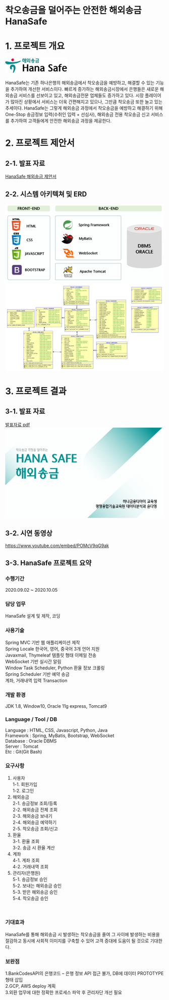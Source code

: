 
# 착오송금을 덜어주는 안전한 해외송금 HanaSafe



# 1. 프로젝트 개요

<img src="hanasafe.png"/><br><br>
HanaSafe는 기존 하나은행의 해외송금에서 착오송금을 예방하고, 해결할 수 있는 기능을 추가하여 개선한 서비스이다. 빠르게 증가하는 해외송금시장에서 은행들은 새로운 해외송금 서비스를 선보이고 있고, 해외송금전문 업체들도 증가하고 있다. 시장 플레이어가 많아진 상황에서 서비스는 더욱 간편해지고 있으나, 그만큼 착오송금 또한 늘고 있는 추세이다. HanaSafe는 그렇게 해외송금 과정에서 착오송금을 예방하고 해결하기 위해 One-Stop 송금정보 입력(수취인 입력 + 선심사), 해외송금 전용 착오송금 신고 서비스를 추가하여 고객들에게 안전한 해외송금 과정을 제공한다. 

# 2. 프로젝트 제안서

## 2-1. 발표 자료	
[HanaSafe 해외송금 제안서](/윤다영_HANASAFE해외송금_제안서.pdf)<br>
## 2-2. 시스템 아키텍쳐 및 ERD
<img src="architecture.png" /><br>
<img src="ERD.png"/><br>


# 3. 프로젝트 결과


## 3-1. 발표 자료 
   [발표자료 pdf](/윤다영_HANASAFE해외송금_발표.pdf)<br>
   <img src="ppt.png"/><br>

## 3-2. 시연 동영상 
https://www.youtube.com/embed/POMcV9qG9ak

   
## 3-3. HanaSafe 프로젝트 요약

### 수행기간

2020.09.02 ~ 2020.10.05
<br>

### 담당 업무

HanaSafe 설계 및 제작, 코딩
<br>

### 사용기술

Spring MVC 기반 웹 애플리케이션 제작<br>
Spring Locale 한국어, 영어, 중국어 3개 언어 지원<br>
Javaxmail, Thymeleaf 템플릿 형태 이메일 전송<br>
WebSocket 기반 실시간 알림<br>
Window Task Scheduler, Python 환율 정보 크롤링<br>
Spring Scheduler 기반 예약 송금<br>
계좌, 거래내역 입력 Transaction
<br>

### 개발 환경

JDK 1.8, Window10, Oracle 11g express, Tomcat9
<br>

### Language / Tool / DB

Language : HTML, CSS, Javascript, Python, Java<br>
Framework : Spring, MyBatis, Bootstrap, WebSocket<br>
Database : Oracle DBMS<br>
Server : Tomcat<br>
Etc : Git(Git Bash)
<br>

### 요구사항
1.	사용자<br>
     1-1. 회원가입<br>
     1-2. 로그인<br>
2.	해외송금<br>
     2-1. 송금정보 조회/등록<br>
     2-2. 해외송금 전체 조회<br>
     2-3. 해외송금 보내기<br>
 2-4. 해외송금 예약하기<br>
 2-5. 착오송금 조회/신고<br>
3.	환율<br>
 3-1. 환율 조회<br>
 3-2. 송금 시 환율 계산<br>
4.	계좌<br>
 4-1. 계좌 조회<br>
 4-2. 거래내역 조회<br>
5.	관리자(은행원)<br>
 5-1. 송금정보 승인<br>
 5-2. 보내는 해외송금 승인<br>
 5-3. 받은 해외송금 승인<br>
 5-4. 착오송금 승인
<br>
 
### 기대효과

HanaSafe를 통해 해외송금 시 발생하는 착오송금을 줄여 그 사이에 발생하는 비용을 절감하고 동시에 사회적 이미지를 구축할 수 있어 고객 증대에 도움이 될 것으로 기대한다. 
<br>

### 보완점
1.BankCodesAPI의 은행코드 – 은행 정보 API 접근 불가, DB에 데이터 PROTOTYPE 형태 삽입<br>
2.GCP, AWS deploy 계획<br>
3.외환 업무에 대한 정확한 프로세스 파악 후 관리자단 개선 필요<br>
<br>


 
